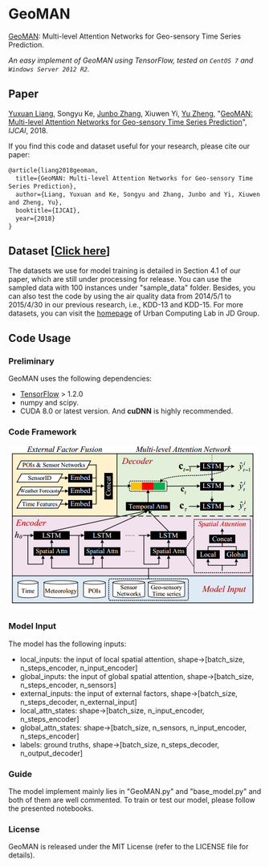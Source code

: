 **GeoMAN**
======
[GeoMAN](https://github.com/yoshall/GeoMAN): Multi-level Attention Networks for Geo-sensory Time Series Prediction.

*An easy implement of GeoMAN using TensorFlow, tested on `CentOS 7` and `Windows Server 2012 R2`.*

## Paper 
[Yuxuan Liang](http://yuxuanliang.com), Songyu Ke, [Junbo Zhang](http://zhangjunbo.org/), Xiuwen Yi, [Yu Zheng](http://urban-computing.com/yuzheng), "[GeoMAN: Multi-level Attention Networks for Geo-sensory Time Series Prediction](http://yuxuanliang.com/assets/pdf/ijcai-18.pdf)", *IJCAI*, 2018.

If you find this code and dataset useful for your research, please cite our paper:
```
@article{liang2018geoman,
  title={GeoMAN: Multi-level Attention Networks for Geo-sensory Time Series Prediction},
  author={Liang, Yuxuan and Ke, Songyu and Zhang, Junbo and Yi, Xiuwen and Zheng, Yu},
  booktitle={IJCAI},
  year={2018}
}
```

## Dataset [[Click here](http://urban-computing.com/data/Data-1.zip)]
The datasets we use for model training is detailed in Section 4.1 of our paper, which are still under processing for release. You can use the sampled data with 100 instances under "sample_data" folder. Besides, you can also test the code by using the air quality data from 2014/5/1 to 2015/4/30 in our previous research, i.e., KDD-13 and KDD-15. For more datasets, you can visit the [homepage](http://urban-computing.com/) of Urban Computing Lab in JD Group.



## Code Usage
### Preliminary
GeoMAN uses the following dependencies: 
* [TensorFlow](https://github.com/tensorflow/tensorflow#download-and-setup) > 1.2.0
* numpy and scipy.
* CUDA 8.0 or latest version. And **cuDNN** is highly recommended. 

### Code Framework
![](images/framework.png)

### Model Input
The model has the following inputs:
* local_inputs: the input of local spatial attention, shape->[batch_size, n_steps_encoder, n_input_encoder]
* global_inputs: the input of global spatial attention, shape->[batch_size, n_steps_encoder, n_sensors]
* external_inputs: the input of external factors, shape->[batch_size, n_steps_decoder, n_external_input]
* local_attn_states: shape->[batch_size, n_input_encoder, n_steps_encoder]
* global_attn_states: shape->[batch_size, n_sensors, n_input_encoder, n_steps_encoder]
* labels: ground truths, shape->[batch_size, n_steps_decoder, n_output_decoder]

### Guide
The model implement mainly lies in "GeoMAN.py" and "base_model.py" and both of them are well commented. To train or test our model, please follow the presented notebooks.

### License
GeoMAN is released under the MIT License (refer to the LICENSE file for details).
